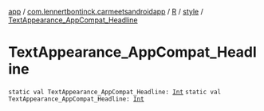 [app](../../../index.md) / [com.lennertbontinck.carmeetsandroidapp](../../index.md) / [R](../index.md) / [style](index.md) / [TextAppearance_AppCompat_Headline](./-text-appearance_-app-compat_-headline.md)

# TextAppearance_AppCompat_Headline

`static val TextAppearance_AppCompat_Headline: `[`Int`](https://kotlinlang.org/api/latest/jvm/stdlib/kotlin/-int/index.html)
`static val TextAppearance_AppCompat_Headline: `[`Int`](https://kotlinlang.org/api/latest/jvm/stdlib/kotlin/-int/index.html)